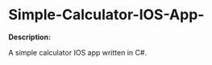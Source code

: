 Simple-Calculator-IOS-App-
==========================

**Description:**

A simple calculator IOS app written in C#.
